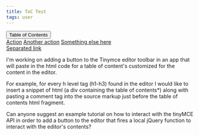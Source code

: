 ```yaml
---
title: ToC Test
tags: user
---
```


<link rel="stylesheet" href="/assets/css/toc.css">

<div class="btn-group toc">
<button class="btn btn-1 btn-sep icon-list dropdown-toggle" data-toggle="dropdown" aria-haspopup="true" aria-expanded="false">Table of Contents</button>
    <div class="dropdown-menu">
    <a class="dropdown-item" href="#">Action</a>
    <a class="dropdown-item" href="#">Another action</a>
    <a class="dropdown-item" href="#">Something else here</a>
    <div class="dropdown-divider"></div>
    <a class="dropdown-item" href="#">Separated link</a>
  </div>
</div>

I'm working on adding a button to the Tinymce editor toolbar in an app that will paste in the html code for a table of content's customized for the content in the editor.

For example, for every h level tag (h1-h3) found in the editor I would like to insert a snippet of html (a div containing the table of contents*) along with pasting a comment tag into the source markup just before the table of contents html fragment.

Can anyone suggest an example tutorial on how to interact with the tinyMCE API in order to add a button to the editor that fires a local jQuery function to interact with the editor's contents?
